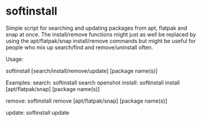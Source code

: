 # softinstall
Simple script for searching and updating packages from apt, flatpak and snap at once.
The install/remove functions might just as well be replaced by using the 
apt/flatpak/snap install/remove commands but might be useful for people who mix up 
search/find and remove/uninstall often. 

Usage:

softinstall [search/install/remove/update] [package name(s)]

Examples:
search: 
	softinstall search openshot
install: 
	softinstall install [apt/flatpak/snap] [package name(s)]

remove: 
	softinstall remove [apt/flatpak/snap] [package name(s)]

update:
	softinstall update





